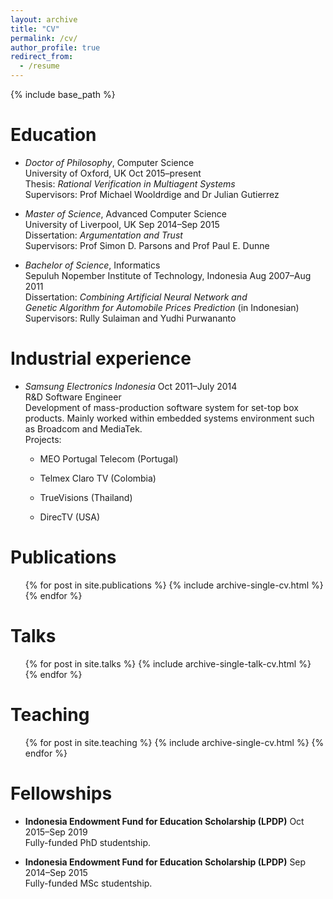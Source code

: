 ```yaml
---
layout: archive
title: "CV"
permalink: /cv/
author_profile: true
redirect_from:
  - /resume
---
```


{% include base_path %}

Education
======
+ <span>*Doctor of Philosophy*</span>, Computer Science  
University of Oxford, UK Oct 2015–present  
Thesis: *Rational Verification in Multiagent Systems*  
Supervisors: Prof Michael Wooldrdige and Dr Julian Gutierrez

+ <span>*Master of Science*</span>, Advanced Computer
Science  
University of Liverpool, UK Sep 2014–Sep 2015  
Dissertation: *Argumentation and Trust*  
Supervisors: Prof Simon D. Parsons and Prof Paul E. Dunne

+ <span>*Bachelor of Science*</span>, Informatics  
Sepuluh Nopember Institute of Technology, Indonesia Aug 2007–Aug 2011  
Dissertation: *Combining Artificial Neural Network and  
Genetic Algorithm for Automobile Prices Prediction* (in Indonesian)  
Supervisors: Rully Sulaiman and Yudhi Purwananto

Industrial experience
======
+ <span>*Samsung Electronics Indonesia*</span> Oct 2011–July 2014  
R\&D Software Engineer  
Development of mass-production software system for set-top box products.
Mainly worked within embedded systems environment such as Broadcom and
MediaTek.  
Projects:

  - MEO Portugal Telecom (Portugal)

  - Telmex Claro TV (Colombia)

  - TrueVisions (Thailand)

  - DirecTV (USA)
  

Publications
======
  <ul>{% for post in site.publications %}
    {% include archive-single-cv.html %}
  {% endfor %}</ul>
  
Talks
======
  <ul>{% for post in site.talks %}
    {% include archive-single-talk-cv.html %}
  {% endfor %}</ul>
  
Teaching
======
  <ul>{% for post in site.teaching %}
    {% include archive-single-cv.html %}
  {% endfor %}</ul>
  
Fellowships
======
- **Indonesia Endowment Fund for Education Scholarship (LPDP)** Oct 2015–Sep 2019  
    Fully-funded PhD studentship.

- **Indonesia Endowment Fund for Education Scholarship (LPDP)** Sep 2014–Sep 2015  
    Fully-funded MSc studentship.
